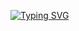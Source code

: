 [![Typing SVG](https://readme-typing-svg.herokuapp.com?font=Fira+Code&pause=1000&color=000000&background=1C1C1C0&center=true&vCenter=true&width=435&lines={Hello+world!}+;{My+name+is+YanaShine}+;{It`s+my+GitHub+repository...})](https://git.io/typing-svg)
